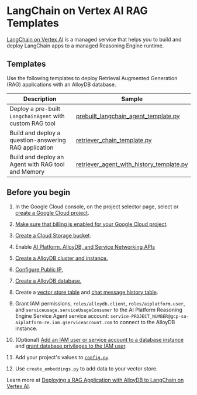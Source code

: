 # LangChain on Vertex AI RAG Templates

[LangChain on Vertex AI](https://cloud.google.com/vertex-ai/generative-ai/docs/reasoning-engine/overview)
is a managed service that helps you to build and deploy LangChain apps to a managed Reasoning Engine runtime.

## Templates

Use the following templates to deploy Retrieval Augmented Generation (RAG) applications with an AlloyDB database.

Description | Sample
----------- | ------
Deploy a pre-built `LangchainAgent` with custom RAG tool | [prebuilt_langchain_agent_template.py](prebuilt_langchain_agent_template.py)
Build and deploy a question-answering RAG application | [retriever_chain_template.py](retriever_chai_template.py)
Build and deploy an Agent with RAG tool and Memory | [retriever_agent_with_history_template.py](retriever_agent_with_history_template.py)

## Before you begin

1. In the Google Cloud console, on the project selector page, select or [create a Google Cloud project](https://cloud.google.com/resource-manager/docs/creating-managing-projects).
1. [Make sure that billing is enabled for your Google Cloud project](https://cloud.google.com/billing/docs/how-to/verify-billing-enabled#console).
1. [Create a Cloud Storage bucket](https://cloud.google.com/storage/docs/creating-buckets).
1. Enable [AI Platform, AlloyDB, and Service Networking APIs](https://console.cloud.google.com/flows/enableapi?apiid=aiplatform.googleapis.com,alloydb.googleapis.com,servicenetworking.googleapis.com&_ga=2.92928541.1293093187.1719511698-1945987529.1719351858)

1. [Create a AlloyDB cluster and instance.](https://cloud.google.com/alloydb/docs/cluster-create)
1. [Configure Public IP.](https://cloud.google.com/alloydb/docs/connect-public-ip)
1. [Create a AlloyDB database.](https://cloud.google.com/alloydb/docs/quickstart/create-and-connect)
1. Create a [vector store table](https://github.com/googleapis/langchain-google-alloydb-pg-python/blob/main/docs/vector_store.ipynb) and [chat message history table](https://github.com/googleapis/langchain-google-alloydb-pg-python/blob/main/docs/chat_message_history.ipynb).
1. Grant IAM permissions, `roles/alloydb.client`, `roles/aiplatform.user`, and `serviceusage.serviceUsageConsumer` to the AI Platform Reasoning Engine Service Agent service account: `service-PROJECT_NUMBER@gcp-sa-aiplatform-re.iam.gserviceaccount.com` to connect to the AlloyDB instance.
1. (Optional) [Add an IAM user or service account to a database instance](https://cloud.google.com/alloydb/docs/manage-iam-authn#create-user) and
[grant database privileges to the IAM user](https://cloud.google.com/alloydb/docs/manage-iam-authn#grant-privileges).
1. Add your project's values to [`config.py`](config.py).
1. Use `create_embeddings.py` to add data to your vector store.

Learn more at [Deploying a RAG Application with AlloyDB to LangChain on Vertex AI](https://github.com/GoogleCloudPlatform/generative-ai/blob/main/gemini/reasoning-engine/tutorial_alloydb_rag_agent.ipynb).


